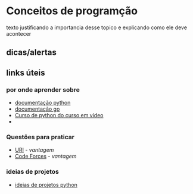 # Conceitos de programção

texto justificando a importancia desse topico e explicando como ele deve acontecer

## dicas/alertas

## links úteis

### por onde aprender sobre
- [documentação python](https://www.python.org/)
- [documentação go](https://golang.org/)
- [Curso de python do curso em vídeo](https://www.youtube.com/watch?v=S9uPNppGsGo&list=PLvE-ZAFRgX8hnECDn1v9HNTI71veL3oW0)
- 
### Questões para praticar
- [URI](https://www.urionlinejudge.com.br) - *vantagem*
- [Code Forces](https://codeforces.com/) - *vantagem*

### ideias de projetos
- [ideias de projetos python](https://github.com/Python-World/python-mini-projects)
